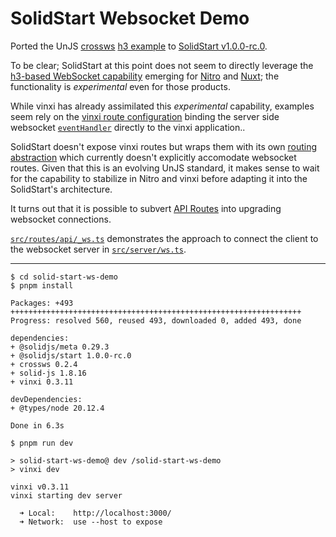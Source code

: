 # SolidStart Websocket Demo

Ported the UnJS [crossws](https://crossws.unjs.io/guide#quick-start) [h3 example](https://github.com/unjs/crossws/tree/7dacb0004c8e17baad378fa028e949f90e0fc440/examples/h3) to [SolidStart v1.0.0-rc.0](https://github.com/solidjs/solid-start/releases/tag/v1.0.0-rc.0).

To be clear; SolidStart at this point does not seem to directly leverage the [h3-based WebSocket capability](https://h3.unjs.io/guide/websocket) emerging for [Nitro](https://nitro.unjs.io/guide/websocket#opt-in-to-the-experimental-feature) and [Nuxt](https://github.com/pi0/nuxt-chat/blob/main/nuxt.config.ts); the functionality is *experimental* even for those products.

While vinxi has already assimilated this *experimental* capability, examples seem rely on the [vinxi route configuration](https://github.com/nksaraf/vinxi/blob/4bddafe1b7e873ef691392ebaf7ea4f4875e39d4/examples/react/ssr/basic/app.config.js#L25-L31) binding the server side websocket [`eventHandler`](https://github.com/nksaraf/vinxi/blob/4bddafe1b7e873ef691392ebaf7ea4f4875e39d4/examples/react/ssr/basic/app/ws.ts#L3) directly to the vinxi application.. 

SolidStart doesn't expose vinxi routes but wraps them with its own [routing abstraction](https://github.com/solidjs/solid-start/blob/2d75d5fedfd11f739b03ca34decf23865868ac09/packages/start/config/index.js#L78) which currently doesn't explicitly accomodate websocket routes. Given that this is an evolving UnJS standard, it makes sense to wait for the capability to stabilize in Nitro and vinxi before adapting it into the SolidStart's architecture.

It turns out that it is possible to subvert [API Routes](https://github.com/solidjs/solid-start/blob/2d75d5fedfd11f739b03ca34decf23865868ac09/packages/start/config/index.js#L78) into upgrading websocket connections.

[`src/routes/api/_ws.ts`](src/routes/api/_ws.ts) demonstrates the approach to connect the client to the websocket server in [`src/server/ws.ts`](src/server/ws.ts).

---

```shell
$ cd solid-start-ws-demo
$ pnpm install

Packages: +493
+++++++++++++++++++++++++++++++++++++++++++++++++++++++++++++++++
Progress: resolved 560, reused 493, downloaded 0, added 493, done

dependencies:
+ @solidjs/meta 0.29.3
+ @solidjs/start 1.0.0-rc.0
+ crossws 0.2.4
+ solid-js 1.8.16
+ vinxi 0.3.11

devDependencies:
+ @types/node 20.12.4

Done in 6.3s

$ pnpm run dev

> solid-start-ws-demo@ dev /solid-start-ws-demo
> vinxi dev

vinxi v0.3.11
vinxi starting dev server

  ➜ Local:    http://localhost:3000/
  ➜ Network:  use --host to expose
```
